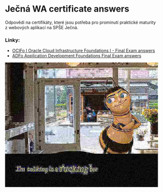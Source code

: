 # Ječná WA certificate answers

Odpovědi na certifikáty, které jsou potřeba pro prominutí praktické maturity z webových aplikací na SPŠE Ječná.

### Linky:
- [OCIFo I Oracle Cloud Infrastructure Foundations I - Final Exam answers](/answers/OCIFO.md)
- [ADFo Application Development Foundations Final Exam answers](/answers/ADFo.md)

![Logo](images/logo.jpg)
